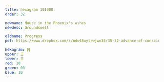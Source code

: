 ```yaml
---
title: hexagram 101000
order: 32

newname: Mouse in the Phoenix's ashes
newdesc: Groundswell

oldname: Progress
pdf: https://www.dropbox.com/s/ndwt8wytrwjwo34/35-32-advance-of-consciousness.pdf?dl=0

hexagram: ䷢
upper: ☲
lower: ☷
red: 10
green: 00
blue: 10
---
```

